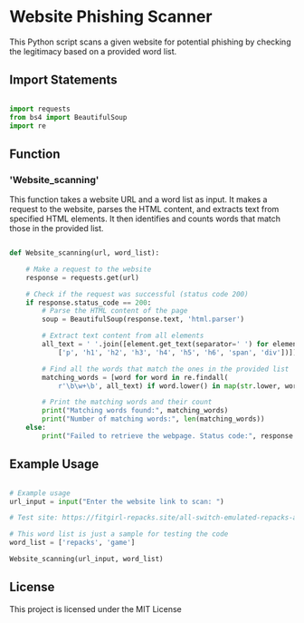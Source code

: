 # Website Phishing Scanner
This Python script scans a given website for potential phishing by checking the legitimacy based on a provided word list.

## Import Statements
```python

import requests
from bs4 import BeautifulSoup
import re
```
## Function
### 'Website_scanning'
This function takes a website URL and a word list as input. It makes a request to the website, parses the HTML content, and extracts text from specified HTML elements. It then identifies and counts words that match those in the provided list.

```python

def Website_scanning(url, word_list):

    # Make a request to the website
    response = requests.get(url)

    # Check if the request was successful (status code 200)
    if response.status_code == 200:
        # Parse the HTML content of the page
        soup = BeautifulSoup(response.text, 'html.parser')

        # Extract text content from all elements
        all_text = ' '.join([element.get_text(separator=' ') for element in soup.find_all(
            ['p', 'h1', 'h2', 'h3', 'h4', 'h5', 'h6', 'span', 'div'])])

        # Find all the words that match the ones in the provided list
        matching_words = [word for word in re.findall(
            r'\b\w+\b', all_text) if word.lower() in map(str.lower, word_list)]

        # Print the matching words and their count
        print("Matching words found:", matching_words)
        print("Number of matching words:", len(matching_words))
    else:
        print("Failed to retrieve the webpage. Status code:", response.status_code)
```
## Example Usage
```python

# Example usage
url_input = input("Enter the website link to scan: ")

# Test site: https://fitgirl-repacks.site/all-switch-emulated-repacks-a-z/

# This word list is just a sample for testing the code
word_list = ['repacks', 'game']

Website_scanning(url_input, word_list)
```
## License
This project is licensed under the MIT License 
